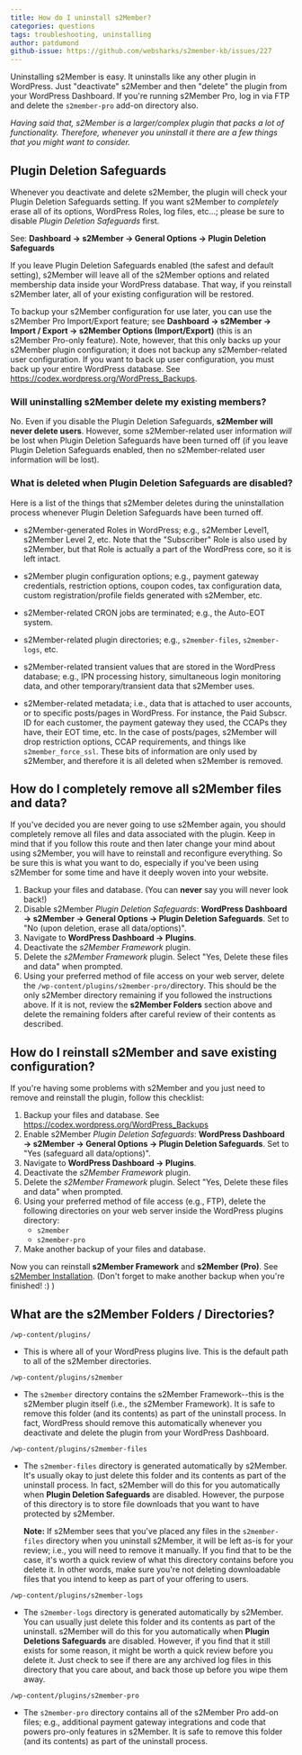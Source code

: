 ```yaml
---
title: How do I uninstall s2Member?
categories: questions
tags: troubleshooting, uninstalling
author: patdumond
github-issue: https://github.com/websharks/s2member-kb/issues/227
---
```


Uninstalling s2Member is easy. It uninstalls like any other plugin in WordPress. Just "deactivate" s2Member and then "delete" the plugin from your WordPress Dashboard. If you're running s2Member Pro, log in via FTP and delete the `s2member-pro` add-on directory also.

*Having said that, s2Member is a larger/complex plugin that packs a lot of functionality. Therefore, whenever you uninstall it there are a few things that you might want to consider.*

## Plugin Deletion Safeguards

Whenever you deactivate and delete s2Member, the plugin will check your Plugin Deletion Safeguards setting. If you want s2Member to *completely* erase all of its options, WordPress Roles, log files, etc...; please be sure to disable *Plugin Deletion Safeguards* first.

See: **Dashboard → s2Member → General Options → Plugin Deletion Safeguards**

If you leave Plugin Deletion Safeguards enabled (the safest and default setting), s2Member will leave all of the s2Member options and related membership data inside your WordPress database. That way, if you reinstall s2Member later, all of your existing configuration will be restored.

To backup your s2Member configuration for use later, you can use the s2Member Pro Import/Export feature; see **Dashboard → s2Member → Import / Export → s2Member Options (Import/Export)** (this is an s2Member Pro-only feature). Note, however, that this only backs up your s2Member plugin configuration; it does not backup any s2Member-related user configuration. If you want to back up user configuration, you must back up your entire WordPress database. See https://codex.wordpress.org/WordPress_Backups.

### Will uninstalling s2Member delete my existing members?

No. Even if you disable the Plugin Deletion Safeguards, **s2Member will never delete users**. However, some s2Member-related user information _will_ be lost when Plugin Deletion Safeguards have been turned off (if you leave Plugin Deletion Safeguards enabled, then no s2Member-related user information will be lost). 

### What is deleted when Plugin Deletion Safeguards are disabled? 

Here is a list of the things that s2Member deletes during the uninstallation process whenever Plugin Deletion Safeguards have been turned off.

- s2Member-generated Roles in WordPress; e.g., s2Member Level1, s2Member Level 2, etc. Note that the "Subscriber" Role is also used by s2Member, but that Role is actually a part of the WordPress core, so it is left intact.

- s2Member plugin configuration options; e.g., payment gateway credentials, restriction options, coupon codes, tax configuration data, custom registration/profile fields generated with s2Member, etc.

- s2Member-related CRON jobs are terminated; e.g., the Auto-EOT system.

- s2Member-related plugin directories; e.g., `s2member-files`, `s2member-logs`, etc.

- s2Member-related transient values that are stored in the WordPress database; e.g., IPN processing history, simultaneous login monitoring data, and other temporary/transient data that s2Member uses.

- s2Member-related metadata; i.e., data that is attached to user accounts, or to specific posts/pages in WordPress. For instance, the Paid Subscr. ID for each customer, the payment gateway they used, the CCAPs they have, their EOT time, etc. In the case of posts/pages, s2Member will drop restriction options, CCAP requirements, and things like `s2member_force_ssl`. These bits of information are only used by s2Member, and therefore it is all deleted when s2Member is removed.

## How do I completely remove all s2Member files and data?

If you've decided you are never going to use s2Member again, you should completely remove all files and data associated with the plugin. Keep in mind that if you follow this route and then later change your mind about using s2Member, you will have to reinstall and reconfigure everything. So be sure this is what you want to do, especially if you've been using s2Member for some time and have it deeply woven into your website.

1. Backup your files and database. (You can **never** say you will never look back!)
1. Disable s2Member *Plugin Deletion Safeguards*: **WordPress Dashboard → s2Member → General Options → Plugin Deletion Safeguards**. Set to "No (upon deletion, erase all data/options)".
1. Navigate to **WordPress Dashboard → Plugins**.
1. Deactivate the *s2Member Framework* plugin.
1. Delete the *s2Member Framework* plugin. Select "Yes, Delete these files and data" when prompted.
1. Using your preferred method of file access on your web server, delete the `/wp-content/plugins/s2member-pro/`directory. This should be the only s2Member directory remaining if you followed the instructions above. If it is not, review the **s2Member Folders** section above and delete the remaining folders after careful review of their contents as described.

## How do I reinstall s2Member and save existing configuration?

If you're having some problems with s2Member and you just need to remove and reinstall the plugin, follow this checklist:

1. Backup your files and database. See https://codex.wordpress.org/WordPress_Backups
1. Enable s2Member *Plugin Deletion Safeguards*: **WordPress Dashboard → s2Member → General Options → Plugin Deletion Safeguards**. Set to "Yes (safeguard  all data/options)".
1. Navigate to **WordPress Dashboard → Plugins**.
1. Deactivate the *s2Member Framework* plugin.
1. Delete the *s2Member Framework* plugin. Select "Yes, Delete these files and data" when prompted.
1. Using your preferred method of file access (e.g., FTP), delete the following directories on your web server inside the WordPress plugins directory:
	- `s2member`
	- `s2member-pro`
1. Make another backup of your files and database. 

Now you can reinstall **s2Member Framework** and **s2Member (Pro)**. See [s2Member Installation](http://s2member.com/installation/). (Don't forget to make another backup when you're finished! :) )

## What are the s2Member Folders / Directories?

`/wp-content/plugins/`

- This is where all of your WordPress plugins live. This is the default path to all of the s2Member directories.

`/wp-content/plugins/s2member`

- The `s2member` directory contains the s2Member Framework--this is the s2Member plugin itself (i.e., the s2Member Framework). It is safe to remove this folder (and its contents) as part of the uninstall process. In fact, WordPress should remove this automatically whenever you deactivate and delete the plugin from your WordPress Dashboard.

`/wp-content/plugins/s2member-files` 

- The `s2member-files` directory is generated automatically by s2Member. It's usually okay to just delete this folder and its contents as part of the uninstall process. In fact, s2Member will do this for you automatically when **Plugin Deletion Safeguards** are disabled. However, the purpose of this directory is to store file downloads that you want to have protected by s2Member. 

     **Note:** If s2Member sees that you've placed any files in the `s2member-files` directory when you uninstall s2Member, it will be left as-is for your review; i.e., you will need to remove it manually. If you find that to be the case, it's worth a quick review of what this directory contains before you delete it. In other words, make sure you're not deleting downloadable files that you intend to keep as part of your offering to users.

`/wp-content/plugins/s2member-logs` 

- The `s2member-logs` directory is generated automatically by s2Member. You can usually just delete this folder and its contents as part of the uninstall. s2Member will do this for you automatically when **Plugin Deletions Safeguards** are disabled. However, if you find that it still exists for some reason, it might be worth a quick review before you delete it. Just check to see if there are any archived log files in this directory that you care about, and back those up before you wipe them away.

`/wp-content/plugins/s2member-pro` 

- The `s2member-pro` directory contains all of the s2Member Pro add-on files; e.g., additional payment gateway integrations and code that powers pro-only features in s2Member. It is safe to remove this folder (and its contents) as part of the uninstall process.

